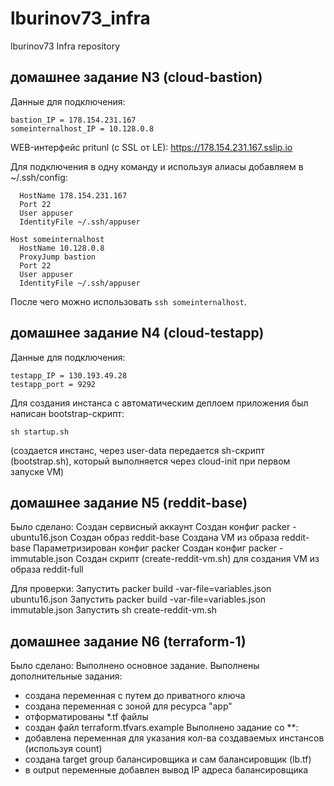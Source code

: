 # lburinov73_infra
lburinov73 Infra repository

## домашнее задание N3 (cloud-bastion)
Данные для подключения:
```
bastion_IP = 178.154.231.167
someinternalhost_IP = 10.128.0.8
```

WEB-интерфейс pritunl (с SSL от LE):
https://178.154.231.167.sslip.io

Для подключения в одну команду и используя алиасы добавляем в ~/.ssh/config:
```Host bastion
  HostName 178.154.231.167
  Port 22
  User appuser
  IdentityFile ~/.ssh/appuser

Host someinternalhost
  HostName 10.128.0.8
  ProxyJump bastion
  Port 22
  User appuser
  IdentityFile ~/.ssh/appuser
```
После чего можно использовать `ssh someinternalhost`.

## домашнее задание N4 (cloud-testapp)

Данные для подключения:
```
testapp_IP = 130.193.49.28
testapp_port = 9292
```

Для создания инстанса с автоматическим деплоем приложения был написан bootstrap-скрипт:
```
sh startup.sh
```
(создается инстанс, через user-data передается sh-скрипт (bootstrap.sh), который выполняется через cloud-init при первом запуске VM)

## домашнее задание N5 (reddit-base)

Было сделано:
Создан сервисный аккаунт
Создан конфиг packer - ubuntu16.json
Создан образ reddit-base
Создана VM из образа reddit-base
Параметризирован конфиг packer
Создан конфиг packer - immutable.json
Создан скрипт (create-reddit-vm.sh) для создания VM из образа reddit-full

Для проверки:
Запустить packer build -var-file=variables.json ubuntu16.json
Запустить packer build -var-file=variables.json immutable.json
Запустить sh create-reddit-vm.sh

## домашнее задание N6 (terraform-1)

Было сделано:
Выполнено основное задание.
Выполнены дополнительные задания:
- создана переменная с путем до приватного ключа
- создана переменная с зоной для ресурса "app"
- отформатированы *.tf файлы
- создан файл terraform.tfvars.example
Выполнено задание со **:
- добавлена переменная для указания кол-ва создаваемых инстансов (используя count)
- создана target group балансировщика и сам балансировщик (lb.tf)
- в output переменные добавлен вывод IP адреса балансировщика
